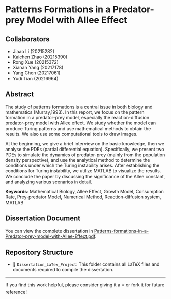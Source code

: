 # Patterns Formations in a Predator-prey Model with Allee Effect

## Collaborators
- Jiaao Li (20215282)
- Kaichen Zhao (20215390)
- Rong Xue (20215372)
- Xianan Yang (20217178)
- Yang Chen (20217061)
- Yudi Tian (20216964)

## Abstract

The study of patterns formations is a central issue in both biology and mathematics (Murray,1993). In this report, we focus on the pattern formation in a predator-prey model, especially the reaction-diffusion predator-prey model with Allee effect. We study whether the model can produce Turing patterns and use mathematical methods to obtain the results. We also use some computational tools to draw images.

At the beginning, we give a brief interview on the basic knowledge, then we analyse the PDEs (partial differential equation). Specifically, we present two PDEs to simulate the dynamics of predator-prey (mainly from the population density perspective), and use the analytical method to determine the conditions under which the Turing instability arises. After establishing the conditions for Turing instability, we utilize MATLAB to visualize the results. We conclude the paper by discussing the significance of the Allee constant, and analyzing various scenarios in detail.

**Keywords**: Mathematical Biology, Allee Effect, Growth Model, Consumption Rate, Prey-predator Model, Numerical Method, Reaction-diffusion system, MATLAB

## Dissertation Document

You can view the complete dissertation in [Patterns-formations-in-a-Predator-prey-model-with-Allee-Effect.pdf](./Dissertation_LaTex_Project/Patterns-formations-in-a-Predator-prey-model-with-Allee-Effect.pdf).

## Repository Structure

- 📂 `Dissertation_LaTex_Project`: This folder contains all LaTeX files and documents required to compile the dissertation.

---

If you find this work helpful, please consider giving it a ⭐️ or fork it for future reference!
